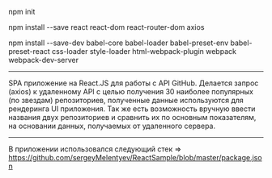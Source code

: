 npm init

npm install --save react react-dom react-router-dom axios

npm install --save-dev babel-core babel-loader babel-preset-env babel-preset-react css-loader style-loader html-webpack-plugin webpack webpack-dev-server

***
SPA приложение на React.JS для работы с API GitHub.
Делается запрос (axios) к удаленному API с целью получения 30 наиболее популярных (по звездам) репозиториев, полученные данные используются для рендеринга UI приложения.
Так же есть возможность вручную ввести названия двух репозиториев и сравнить их по основным показателям, на основании данных, получаемых от удаленного сервера.

***
В приложении использовался следующий стек => https://github.com/sergeyMelentyev/ReactSample/blob/master/package.json